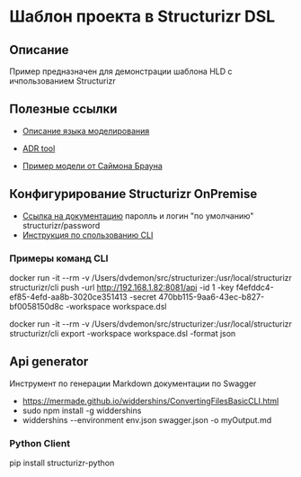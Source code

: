 # Шаблон проекта в Structurizr DSL

## Описание

Пример предназначен для демонстрации шаблона HLD с ичпользованием Structurizr

## Полезные ссылки
* [Описание языка моделирования](https://github.com/structurizr/dsl/blob/master/docs/language-reference.md)

* [ADR tool](https://asiermarques.medium.com/implementing-a-workflow-for-your-architecture-decisions-records-ab5b55ee2a9d)

* [Пример модели от Саймона Брауна](https://github.com/structurizr/examples/blob/main/dsl/big-bank-plc/workspace.dsl)

## Конфигурирование Structurizr OnPremise

* [Ссылка на документацию](https://structurizr.com/share/18571/documentation) паролль и логин "по умолчанию" structurizr/password
* [Инструкция по спользованию CLI](https://github.com/structurizr/cli)

### Примеры команд CLI
docker run -it --rm -v /Users/dvdemon/src/structurizer:/usr/local/structurizr structurizr/cli push -url http://192.168.1.82:8081/api -id 1 -key f4efddc4-ef85-4efd-aa8b-3020ce351413 -secret 470bb115-9aa6-43ec-b827-bf0058150d8c -workspace workspace.dsl

docker run -it --rm -v /Users/dvdemon/src/structurizer:/usr/local/structurizr structurizr/cli export -workspace workspace.dsl -format json


## Api generator

Инструмент по генерации Markdown документации по Swagger
* https://mermade.github.io/widdershins/ConvertingFilesBasicCLI.html
* sudo npm install -g widdershins
* widdershins --environment env.json swagger.json -o myOutput.md

### Python Client
pip install structurizr-python